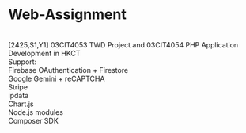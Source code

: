 # Web-Assignment
<br> [2425,S1,Y1] 03CIT4053 TWD Project and 03CIT4054 PHP Application Development in HKCT
<br> Support:
<br> Firebase OAuthentication + Firestore
<br> Google Gemini + reCAPTCHA
<br> Stripe
<br> ipdata
<br> Chart.js
<br> Node.js modules
<br> Composer SDK

